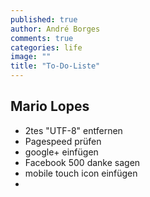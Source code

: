 ```yaml
---
published: true
author: André Borges
comments: true
categories: life
image: ""
title: "To-Do-Liste"
---
```


## Mario Lopes
- 2tes "UTF-8" entfernen
- Pagespeed prüfen
- google+ einfügen
- Facebook 500 danke sagen
- mobile touch icon einfügen
- 
